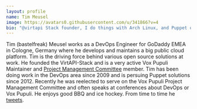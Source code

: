 ```yaml
---
layout: profile
name: Tim Meusel
image: https://avatars0.githubusercontent.com/u/341866?v=4
bio: "@virtapi Stack founder, I do things with Arch Linux, and Puppet on @voxpupuli"
---
```


Tim (bastelfreak) Meusel works as a DevOps Engineer for GoDaddy EMEA in Cologne,
Germany where he develops and maintains a big public cloud platform. Tim is the
driving force behind various open source solutions at work. He founded the
VirtAPI-Stack and is a very active Vox Pupuli Maintainer and
[Project Management Committee](https://github.com/voxpupuli/plumbing/blob/master/share/governance.md#vox-pupuli-governance)
member. Tim has been doing work in the DevOps area since 2009 and is persuing
Puppet solutions since 2012. Recently he was reelected to serve on the Vox
Pupuli Project Management Committee and often speaks at conferences about
DevOps or Vox Pupuli. He enjoys good BBQ and ice hockey. From time to time he
[tweets](https://twitter.com/BastelsBlog).
